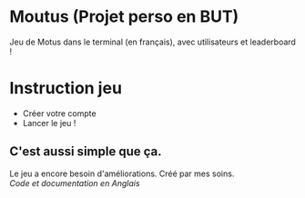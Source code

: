# Moutus (Projet perso en BUT)
Jeu de Motus dans le terminal (en français), avec utilisateurs et leaderboard !

# Instruction jeu
- Créer votre compte 
- Lancer le jeu ! 

C'est aussi simple que ça.
-------------------------------------------
Le jeu a encore besoin d'améliorations. Créé par mes soins.  
_Code et documentation en Anglais_
